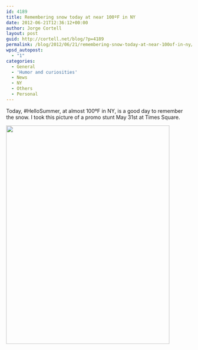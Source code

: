 ```yaml
---
id: 4189
title: Remembering snow today at near 100ºF in NY
date: 2012-06-21T12:36:12+00:00
author: Jorge Cortell
layout: post
guid: http://cortell.net/blog/?p=4189
permalink: /blog/2012/06/21/remembering-snow-today-at-near-100of-in-ny/
wpsd_autopost:
  - "1"
categories:
  - General
  - 'Humor and curiosities'
  - News
  - NY
  - Others
  - Personal
---
```

Today, #HelloSummer, at almost 100ºF in NY, is a good day to remember the snow. I took this picture of a promo stunt May 31st at Times Square.

<img class="aligncenter" title="snow in NY" src="https://lh5.googleusercontent.com/-0herU3UP0b0/T8ePnH8uUEI/AAAAAAAAB6M/hfeVwik4ZLU/s591/20120531_113316.jpg" alt="" width="443" height="591" />